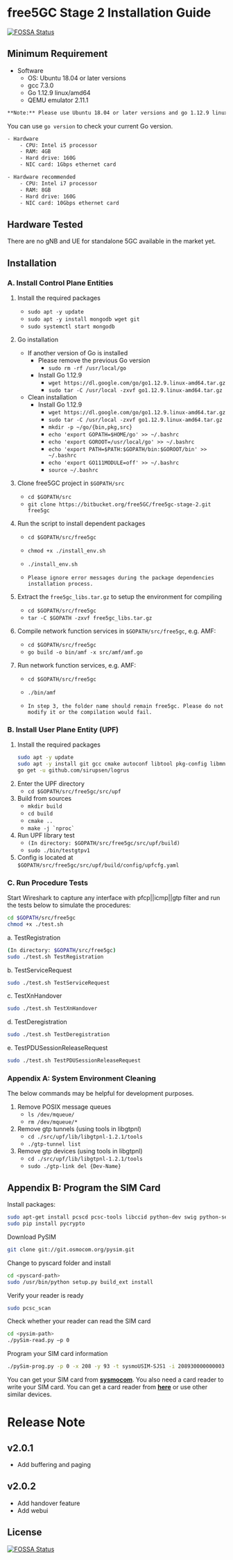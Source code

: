 # free5GC Stage 2 Installation Guide
[![FOSSA Status](https://app.fossa.io/api/projects/git%2Bgithub.com%2Ffree5gc%2Ffree5gc-stage-2.svg?type=shield)](https://app.fossa.io/projects/git%2Bgithub.com%2Ffree5gc%2Ffree5gc-stage-2?ref=badge_shield)



## Minimum Requirement
- Software
    - OS: Ubuntu 18.04 or later versions
    - gcc 7.3.0
    - Go 1.12.9 linux/amd64
    - QEMU emulator 2.11.1
```bash
**Note:** Please use Ubuntu 18.04 or later versions and go 1.12.9 linux/amd64
```

You can use `go version` to check your current Go version.
```bash
- Hardware
    - CPU: Intel i5 processor
    - RAM: 4GB
    - Hard drive: 160G
    - NIC card: 1Gbps ethernet card

- Hardware recommended
    - CPU: Intel i7 processor
    - RAM: 8GB
    - Hard drive: 160G
    - NIC card: 10Gbps ethernet card
```

## Hardware Tested 
There are no gNB and UE for standalone 5GC available in the market yet.


## Installation

### A. Install Control Plane Entities

1. Install the required packages
    - ```sudo apt -y update```
    - ```sudo apt -y install mongodb wget git```
    - ```sudo systemctl start mongodb```
2. Go installation
    * If another version of Go is installed
        - Please remove the previous Go version
            - ```sudo rm -rf /usr/local/go```
        - Install Go 1.12.9
            - ```wget https://dl.google.com/go/go1.12.9.linux-amd64.tar.gz```
            - ```sudo tar -C /usr/local -zxvf go1.12.9.linux-amd64.tar.gz```
    * Clean installation
        - Install Go 1.12.9
            - ```wget https://dl.google.com/go/go1.12.9.linux-amd64.tar.gz```
            - ```sudo tar -C /usr/local -zxvf go1.12.9.linux-amd64.tar.gz```
            - ```mkdir -p ~/go/{bin,pkg,src}```
            - ```echo 'export GOPATH=$HOME/go' >> ~/.bashrc```
            - ```echo 'export GOROOT=/usr/local/go' >> ~/.bashrc```
            - ```echo 'export PATH=$PATH:$GOPATH/bin:$GOROOT/bin' >> ~/.bashrc```
            - ```echo 'export GO111MODULE=off' >> ~/.bashrc```
            - ```source ~/.bashrc```

3. Clone free5GC project in `$GOPATH/src`
    - ```cd $GOPATH/src```
    - ```git clone https://bitbucket.org/free5GC/free5gc-stage-2.git free5gc```
4. Run the script to install dependent packages
    - ```cd $GOPATH/src/free5gc```
    - ```chmod +x ./install_env.sh```
    - ```./install_env.sh```
    
    - ```Please ignore error messages during the package dependencies installation process.```

5. Extract the `free5gc_libs.tar.gz` to setup the environment for compiling
    - ```cd $GOPATH/src/free5gc```
    - ```tar -C $GOPATH -zxvf free5gc_libs.tar.gz```
6. Compile network function services in `$GOPATH/src/free5gc`, e.g. AMF:
    - ```cd $GOPATH/src/free5gc```
    - ```go build -o bin/amf -x src/amf/amf.go```
7. Run network function services, e.g. AMF:
    - ```cd $GOPATH/src/free5gc```
    - ```./bin/amf```

    - ```In step 3, the folder name should remain free5gc. Please do not modify it or the compilation would fail.```


### B. Install User Plane Entity (UPF)
1. Install the required packages
    ```bash
    sudo apt -y update
    sudo apt -y install git gcc cmake autoconf libtool pkg-config libmnl-dev libyaml-dev
    go get -u github.com/sirupsen/logrus
    ```
2. Enter the UPF directory
    - ```cd $GOPATH/src/free5gc/src/upf```
3. Build from sources
    - ```mkdir build```
    - ```cd build```
    - ```cmake ..```
    - ```make -j `nproc` ```
4. Run UPF library test
    - ```(In directory: $GOPATH/src/free5gc/src/upf/build)```
    - ```sudo ./bin/testgtpv1```
5. Config is located at `$GOPATH/src/free5gc/src/upf/build/config/upfcfg.yaml`

### C. Run Procedure Tests
Start Wireshark to capture any interface with pfcp||icmp||gtp filter and run the tests below to simulate the procedures:
```bash
cd $GOPATH/src/free5gc
chmod +x ./test.sh
```
a. TestRegistration
```bash
(In directory: $GOPATH/src/free5gc)
sudo ./test.sh TestRegistration
```
b. TestServiceRequest
```bash
sudo ./test.sh TestServiceRequest
```
c. TestXnHandover
```bash
sudo ./test.sh TestXnHandover
```
d. TestDeregistration
```bash
sudo ./test.sh TestDeregistration
```
e. TestPDUSessionReleaseRequest
```bash
sudo ./test.sh TestPDUSessionReleaseRequest
```

### Appendix A: System Environment Cleaning
The below commands may be helpful for development purposes.

1. Remove POSIX message queues
    - ```ls /dev/mqueue/```
    - ```rm /dev/mqueue/*```
2. Remove gtp tunnels (using tools in libgtpnl)
    - ```cd ./src/upf/lib/libgtpnl-1.2.1/tools```
    - ```./gtp-tunnel list```
3. Remove gtp devices (using tools in libgtpnl)
    - ```cd ./src/upf/lib/libgtpnl-1.2.1/tools```
    - ```sudo ./gtp-link del {Dev-Name}```
## Appendix B: Program the SIM Card
Install packages:
```bash
sudo apt-get install pcscd pcsc-tools libccid python-dev swig python-setuptools python-pip libpcsclite-dev
sudo pip install pycrypto
```

Download PySIM
```bash
git clone git://git.osmocom.org/pysim.git
```

Change to pyscard folder and install
```bash
cd <pyscard-path>
sudo /usr/bin/python setup.py build_ext install
```

Verify your reader is ready

```bash
sudo pcsc_scan
```

Check whether your reader can read the SIM card
```bash
cd <pysim-path>
./pySim-read.py –p 0
```

Program your SIM card information
```bash
./pySim-prog.py -p 0 -x 208 -y 93 -t sysmoUSIM-SJS1 -i 208930000000003 --op=8e27b6af0e692e750f32667a3b14605d -k 8baf473f2f8fd09487cccbd7097c6862 -s 8988211000000088313 -a 23605945
```

You can get your SIM card from [**sysmocom**](http://shop.sysmocom.de/products/sysmousim-sjs1-4ff). You also need a card reader to write your SIM card. You can get a card reader from [**here**](https://24h.pchome.com.tw/prod/DCAD59-A9009N6WF) or use other similar devices.

# Release Note
## v2.0.1
+ Add buffering and paging

## v2.0.2
+ Add handover feature
+ Add webui


## License
[![FOSSA Status](https://app.fossa.io/api/projects/git%2Bgithub.com%2Ffree5gc%2Ffree5gc-stage-2.svg?type=large)](https://app.fossa.io/projects/git%2Bgithub.com%2Ffree5gc%2Ffree5gc-stage-2?ref=badge_large)